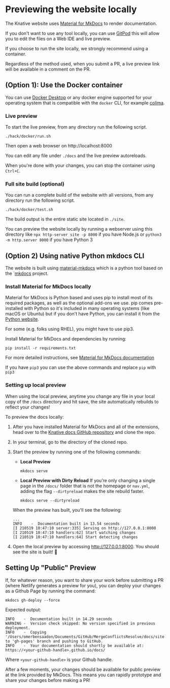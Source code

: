 # Previewing the website locally

The Knative website uses [Material for MkDocs](https://squidfunk.github.io/mkdocs-material/)
to render documentation.

If you don't want to use any tool locally, you can use [GitPod](https://gitpod.io/#https://github.com/knative/docs)
this will allow you to edit the files on a Web IDE and live preview.

If you choose to run the site locally, we strongly recommend using a container.

Regardless of the method used, when you submit a PR, a live preview link will be available in a comment on the PR.

## (Option 1): Use the Docker container

You can use [Docker Desktop](https://www.docker.com/products/docker-desktop) or any docker engine supported for your operating system that is compatible with the `docker` CLI, for example [colima](https://github.com/abiosoft/colima).

### Live preview

To start the live preview, from any directory run the following script.
```
./hack/docker/run.sh
```
Then open a web browser on http://localhost:8000

You can edit any file under `./docs` and the live preview autoreloads.

When you're done with your changes, you can stop the container using `Ctrl+C`.


### Full site build (optional)

You can run a complete build of the website with all versions, from any directory run the following script.
```
./hack/docker/test.sh
```
The build output is the entire static site located in `./site`.

You can preview the website locally by running a webserver using this directory like `npx http-server site -p 8000` if you have Node.js or `python3 -m http.server 8000` if you have Python 3


## (Option 2) Using native Python mkdocs CLI

The website is built using [material-mkdocs](https://squidfunk.github.io/mkdocs-material/) which is a python tool based
on the `[mkdocs](https://www.mkdocs.org/) project.

### Install Material for MkDocs locally

Material for MkDocs is Python based and uses pip to install most of its required
packages, as well as the optional add-ons we use.
pip comes pre-installed with Python so it's included in many operating
systems (like macOS or Ubuntu) but if you don’t have Python, you can install it
from the [Python website](https://www.python.org).

For some (e.g. folks using RHEL), you might have to use pip3.

Install Material for MkDocs and dependencies by running:

```
pip install -r requirements.txt
```

For more detailed instructions, see [Material for MkDocs documentation](https://squidfunk.github.io/mkdocs-material/getting-started/#installation)


If you have `pip3` you can use the above commands and replace `pip` with `pip3`

### Setting up local preview

When using the local preview, anytime you change any file in your local copy of
the `/docs` directory and hit save, the site automatically rebuilds to reflect your changes!

To preview the docs locally:

1. After you have installed Material for MkDocs and all of the extensions, head over
to the [Knative docs GitHub repository](https://github.com/knative/docs/tree/main)
and clone the repo.

1. In your terminal, go to the directory of the cloned repo.

1. Start the preview by running one of the following commands:
    - **Local Preview**

      ```
      mkdocs serve
      ```

    - **Local Preview with Dirty Reload**
    If you’re only changing a single page in the `/docs/` folder that is not the homepage or `nav.yml`, adding the flag `--dirtyreload` makes the site rebuild faster.

      ```
      mkdocs serve --dirtyreload
      ```

    When the preview has built, you'll see the following:

    ```{ .bash .no-copy }
    ...
    INFO    -  Documentation built in 13.54 seconds
    [I 210519 10:47:10 server:335] Serving on http://127.0.0.1:8000
    [I 210519 10:47:10 handlers:62] Start watching changes
    [I 210519 10:47:10 handlers:64] Start detecting changes
    ```

1. Open the local preview by accessing http://127.0.0.1:8000. You should see the site is built! 🎉


## Setting Up "Public" Preview

If, for whatever reason, you want to share your work before submitting a PR (where Netlify generates a preview for you), you can deploy your changes as a Github Page by running the command:

```
mkdocs gh-deploy --force
```

Expected output:

```{ .bash .no-copy }
INFO    -  Documentation built in 14.29 seconds
WARNING -  Version check skipped: No version specified in previous deployment.
INFO    -  Copying '/Users/omerbensaadon/Documents/GitHub/MergeConflictsResolve/docs/site' to 'gh-pages' branch and pushing to GitHub.
INFO    -  Your documentation should shortly be available at: https://<your-github-handle>.github.io/docs/
```
Where `<your-github-handle>` is your Github handle.

After a few moments, your changes should be available for public preview at the link provided by MkDocs. This means you can rapidly prototype and share your changes before making a PR!
